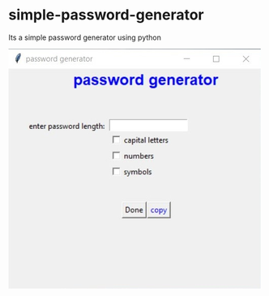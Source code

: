 # simple-password-generator
Its a simple password generator using python

![output image](resources/passwordgen.jpg)